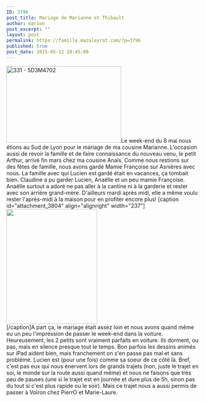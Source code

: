 ```yaml
---
ID: 3796
post_title: Mariage de Marianne et Thibault
author: marion
post_excerpt: ""
layout: post
permalink: https://famille.mazaleyrat.com/?p=3796
published: true
post_date: 2015-05-12 18:45:00
---
```

<a href="http://192.168.0.1/wordpress/wp-content/uploads/2015/05/331-5D3M4702.jpg"><img src="http://192.168.0.1/wordpress/wp-content/uploads/2015/05/331-5D3M4702-300x200.jpg" alt="331 - 5D3M4702" width="300" height="200" class="alignleft size-medium wp-image-3818" /></a>Le week-end du 8 mai nous étions au Sud de Lyon pour le mariage de ma cousine Marianne. L'occasion aussi de revoir la famille et de faire connaissance du nouveau venu, le petit Arthur, arrivé fin mars chez ma cousine Anaïs.
Comme nous restions sur des fêtes de famille, nous avons gardé Mamie Françoise sur Asnières avec nous. La famille avec qui Lucien est gardé était en vacances, ça tombait bien. Claudine a pu garder Lucien, Anaëlle et un peu mamie Françoise. Anaëlle surtout a adoré ne pas aller à la cantine ni à la garderie et rester avec son arrière grand-mère. D'ailleurs mardi après midi, elle a même voulu rester l'après-midi à la maison pour en profiter encore plus!
[caption id="attachment_3804" align="alignright" width="237"]<a href="http://192.168.0.1/wordpress/wp-content/uploads/2015/05/DSC_0210.jpg"><img src="http://192.168.0.1/wordpress/wp-content/uploads/2015/05/DSC_0210-237x300.jpg" alt=" " width="237" height="300" class="size-medium wp-image-3804" /></a> <br />[/caption]A part ça, le mariage était assez loin et nous avons quand même eu un peu l'impression de passer le week-end dans la voiture. Heureusement, les 2 petits sont vraiment parfaits en voiture. Ils dorment, ou pas, mais en silence presque tout le temps. Bon parfois les dessins animés sur iPad aident bien, mais franchement on s'en passe pas mal et sans problème. Lucien est (pour une fois) comme sa soeur de ce côté là. Bref, c'est pas eux qui nous énervent lors de grands trajets (non, juste le trajet en soi, le monde sur la route aussi quand même) et nous ne faisons que très peu de pauses (une si le trajet est en journée et dure plus de 5h, sinon pas du tout si c'est plus rapide ou le soir).
Mais ce trajet nous a aussi permis de passer à Voiron chez PierrO et Marie-Laure.